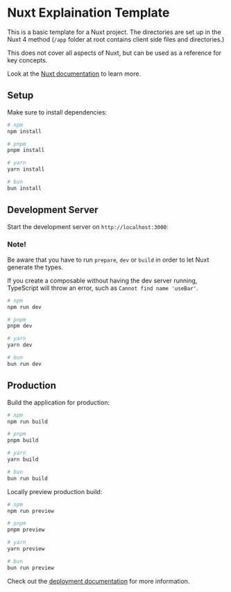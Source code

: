 # Nuxt Explaination Template

This is a basic template for a Nuxt project. 
The directories are set up in the Nuxt 4 method (`/app` folder at root contains client side files and directories.)

This does not cover all aspects of Nuxt, but can be used as a reference for key concepts.

Look at the [Nuxt documentation](https://nuxt.com/docs/getting-started/introduction) to learn more.

## Setup

Make sure to install dependencies:

```bash
# npm
npm install

# pnpm
pnpm install

# yarn
yarn install

# bun
bun install
```

## Development Server

Start the development server on `http://localhost:3000`:


### Note! 

Be aware that you have to run `prepare`, `dev` or `build` in order to let Nuxt generate the types.

If you create a composable without having the dev server running, TypeScript will throw an error, such as `Cannot find name 'useBar'`.

```bash
# npm
npm run dev

# pnpm
pnpm dev

# yarn
yarn dev

# bun
bun run dev
```

## Production

Build the application for production:

```bash
# npm
npm run build

# pnpm
pnpm build

# yarn
yarn build

# bun
bun run build
```

Locally preview production build:

```bash
# npm
npm run preview

# pnpm
pnpm preview

# yarn
yarn preview

# bun
bun run preview
```

Check out the [deployment documentation](https://nuxt.com/docs/getting-started/deployment) for more information.
